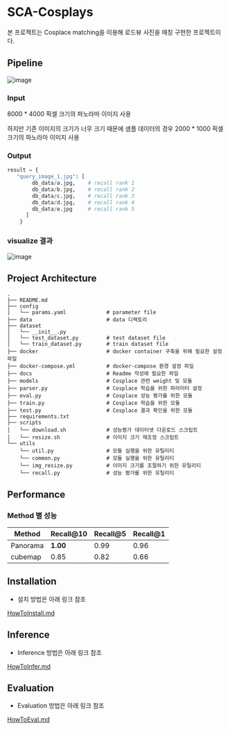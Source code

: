 # SCA-Cosplays
본 프로젝트는 Cosplace matching을 이용해 로드뷰 사진을 매칭 구현한 프로젝트이다.
## Pipeline
![image](https://user-images.githubusercontent.com/39808596/215600326-41533e0b-1493-4d01-88c6-6ea328b28dc3.png)

### Input
8000 * 4000 픽셀 크기의 파노라마 이미지 사용

하지만 기존 이미지의 크기가 너무 크기 때문에 샘플 데이터의 경우 2000 * 1000 픽셀 크기의 파노라마 이미지 사용
### Output
```python
result = {
   "query_image_1.jpg": [
        db_data/a.jpg,    # recall rank 1
        db_data/b.jpg,    # recall rank 2
        db_data/c.jpg,    # recall rank 3
        db_data/d.jpg,    # recall rank 4
        db_data/e.jpg     # recall rank 5
      ]
    }
```
### visualize 결과
![image](https://user-images.githubusercontent.com/39808596/215614993-f8268b89-acff-4e3b-973c-74d53cfd4853.png)

## Project Architecture
```shell
.
├── README.md
├── config                      
│   └── params.yaml             # parameter file
├── data                        # data 디렉토리
├── dataset                     
│   └── __init__.py             
│   └── test_dataset.py         # test dataset file
│   └── train_dataset.py        # train dataset file
├── docker                      # docker container 구축을 위해 필요한 설정파일
├── docker-compose.yml          # docker-compose 환경 설정 파일
├── docs                        # Readme 작성에 필요한 파일
├── models                      # Cosplace 관련 weight 및 모듈
├── parser.py                   # Cosplace 학습을 위한 파라미터 설정
├── eval.py                     # Cosplace 성능 평가를 위한 모듈
├── train.py                    # Cosplace 학습을 위한 모듈
├── test.py                     # Cosplace 결과 확인을 위한 모듈
├── requirements.txt            
├── scripts      
│   └── download.sh             # 성능평가 데이터셋 다운로드 스크립트
│   └── resize.sh               # 이미지 크기 재조정 스크립트
└── utils
    └── util.py                 # 모듈 실행을 위한 유틸리티
    └── common.py               # 모듈 실행을 위한 유틸리티
    └── img_resize.py           # 이미지 크기를 조절하기 위한 유틸리티
    └── recall.py               # 성능 평가를 위한 유틸리티

```

## Performance
### Method 별 성능
|Method| Recall@10   | Recall@5 | Recall@1 |
|------|----------|-----------|----------|
|Panorama| **1.00**    | 0.99      | 0.96     |
|cubemap| 0.85     | 0.82  | 0.66     |

## Installation
- 설치 방법은 아래 링크 참조

[HowToInstall.md](https://github.com/HyeongbinMun/SCA-Cosplays/tree/main/docs/docs/HowToInstall.md)

## Inference
- Inference 방법은 아래 링크 참조

[HowToInfer.md](https://github.com/HyeongbinMun/SCA-Cosplays/tree/main/docs/docs/HowToInfer.md)

## Evaluation
- Evaluation 방법은 아래 링크 참조

[HowToEval.md](https://github.com/HyeongbinMun/SCA-Cosplays/tree/main/docs/docs/HowToEval.md)




